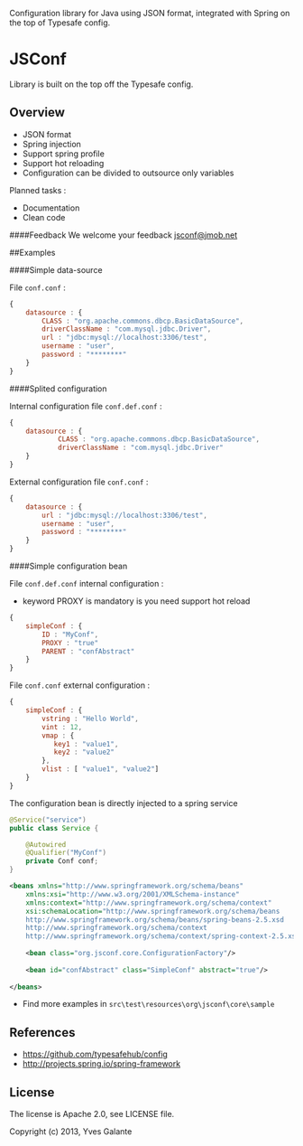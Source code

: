 Configuration library for Java using JSON format, integrated with Spring on the top of Typesafe config.

JSConf
======

Library is built on the top off the Typesafe config.


## Overview

- JSON format
- Spring injection 
- Support spring profile
- Support hot reloading
- Configuration can be divided to outsource only variables

Planned tasks :
- Documentation
- Clean code

####Feedback 
We welcome your feedback jsconf@jmob.net

##Examples

####Simple data-source 

File `conf.conf` :

```javascript
{
	datasource : {
	    CLASS : "org.apache.commons.dbcp.BasicDataSource",
	    driverClassName : "com.mysql.jdbc.Driver",
	    url : "jdbc:mysql://localhost:3306/test",
	    username : "user",
	    password : "********"
	}
}
```

####Splited configuration

Internal configuration file `conf.def.conf`  :

```javascript
{
	datasource : {
	        CLASS : "org.apache.commons.dbcp.BasicDataSource",
	        driverClassName : "com.mysql.jdbc.Driver"
	}
}
```

External configuration file `conf.conf` :

```javascript
{
	datasource : {
	    url : "jdbc:mysql://localhost:3306/test",
	    username : "user",
	    password : "********"
	}
}
```

####Simple configuration bean

File `conf.def.conf` internal configuration :

- keyword PROXY is mandatory is you need support hot reload

```javascript
{
	simpleConf : {
	    ID : "MyConf",
	    PROXY : "true"
	    PARENT : "confAbstract"
    }
}
```


File `conf.conf` external configuration :

```javascript
{
	simpleConf : {
	    vstring : "Hello World",
	    vint : 12,
	    vmap : {
	       key1 : "value1",
	       key2 : "value2"
	    },
	    vlist : [ "value1", "value2"]
	}
}
```

The configuration bean is directly injected to a spring service

```java  
@Service("service")
public class Service {

	@Autowired
	@Qualifier("MyConf")
    private Conf conf;
}

```

```xml  
<beans xmlns="http://www.springframework.org/schema/beans"
	xmlns:xsi="http://www.w3.org/2001/XMLSchema-instance" 
	xmlns:context="http://www.springframework.org/schema/context"
	xsi:schemaLocation="http://www.springframework.org/schema/beans
	http://www.springframework.org/schema/beans/spring-beans-2.5.xsd
	http://www.springframework.org/schema/context
	http://www.springframework.org/schema/context/spring-context-2.5.xsd">
	
	<bean class="org.jsconf.core.ConfigurationFactory"/>
	
	<bean id="confAbstract" class="SimpleConf" abstract="true"/>
	
</beans>
```

- Find more examples in `src\test\resources\org\jsconf\core\sample`

## References

- https://github.com/typesafehub/config
- http://projects.spring.io/spring-framework

## License

The license is Apache 2.0, see LICENSE file.

Copyright (c) 2013, Yves Galante
